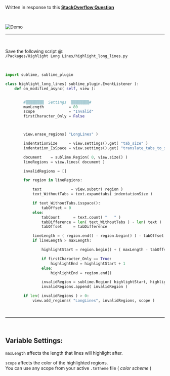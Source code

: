 Written in response to this [**StackOverflow Question**](http://stackoverflow.com/questions/37855139/can-you-highlight-a-character-after-a-certain-length-in-sublime-text)

&nbsp;

![Demo](http://i.stack.imgur.com/bK4a9.gif)

-----

&nbsp;

Save the following script @:  
`/Packages/Highlight Long Lines/highlight_long_lines.py`

&nbsp;

```python
import sublime, sublime_plugin

class highlight_long_lines( sublime_plugin.EventListener ):
	def on_modified_async( self, view ):


		#▒▒▒▒▒▒▒▒  Settings  ▒▒▒▒▒▒▒▒#
		maxLength           = 80
		scope               = "Invalid"
		firstCharacter_Only = False



		view.erase_regions( "LongLines" )

		indentationSize     = view.settings().get( "tab_size" )
		indentation_IsSpace = view.settings().get( "translate_tabs_to_spaces" )

		document    = sublime.Region( 0, view.size() )
		lineRegions = view.lines( document )

		invalidRegions = []

		for region in lineRegions:

			text             = view.substr( region )
			text_WithoutTabs = text.expandtabs( indentationSize )

			if text_WithoutTabs.isspace():
				tabOffset = 0
			else:
				tabCount      = text.count( "	" )
				tabDifference = len( text_WithoutTabs ) - len( text )
				tabOffset     = tabDifference

			lineLength = ( region.end() - region.begin() ) - tabOffset
			if lineLength > maxLength:

				highlightStart = region.begin() + ( maxLength - tabOffset )

				if firstCharacter_Only == True:
					highlightEnd = highlightStart + 1
				else:
					highlightEnd = region.end()

				invalidRegion = sublime.Region( highlightStart, highlightEnd )
				invalidRegions.append( invalidRegion )

		if len( invalidRegions ) > 0:
			view.add_regions( "LongLines", invalidRegions, scope )
```

&nbsp;

-----

&nbsp;

## Variable Settings:

`maxLength` affects the length that lines will highlight after.

`scope` affects the color of the highlighted regions.  
You can use any scope from your active `.tmTheme` file ( *color scheme* )
